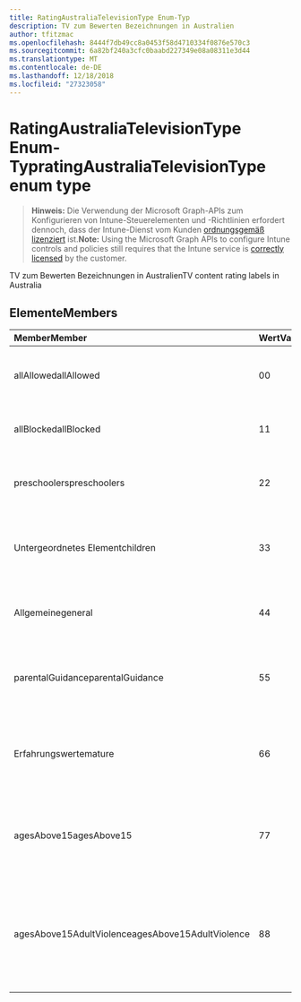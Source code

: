 ```yaml
---
title: RatingAustraliaTelevisionType Enum-Typ
description: TV zum Bewerten Bezeichnungen in Australien
author: tfitzmac
ms.openlocfilehash: 8444f7db49cc8a0453f58d4710334f0876e570c3
ms.sourcegitcommit: 6a82bf240a3cfc0baabd227349e08a08311e3d44
ms.translationtype: MT
ms.contentlocale: de-DE
ms.lasthandoff: 12/18/2018
ms.locfileid: "27323058"
---
```

# <a name="ratingaustraliatelevisiontype-enum-type"></a><span data-ttu-id="74809-103">RatingAustraliaTelevisionType Enum-Typ</span><span class="sxs-lookup"><span data-stu-id="74809-103">ratingAustraliaTelevisionType enum type</span></span>

> <span data-ttu-id="74809-104">**Hinweis:** Die Verwendung der Microsoft Graph-APIs zum Konfigurieren von Intune-Steuerelementen und -Richtlinien erfordert dennoch, dass der Intune-Dienst vom Kunden [ordnungsgemäß lizenziert](https://go.microsoft.com/fwlink/?linkid=839381) ist.</span><span class="sxs-lookup"><span data-stu-id="74809-104">**Note:** Using the Microsoft Graph APIs to configure Intune controls and policies still requires that the Intune service is [correctly licensed](https://go.microsoft.com/fwlink/?linkid=839381) by the customer.</span></span>

<span data-ttu-id="74809-105">TV zum Bewerten Bezeichnungen in Australien</span><span class="sxs-lookup"><span data-stu-id="74809-105">TV content rating labels in Australia</span></span>
## <a name="members"></a><span data-ttu-id="74809-106">Elemente</span><span class="sxs-lookup"><span data-stu-id="74809-106">Members</span></span>
|<span data-ttu-id="74809-107">Member</span><span class="sxs-lookup"><span data-stu-id="74809-107">Member</span></span>|<span data-ttu-id="74809-108">Wert</span><span class="sxs-lookup"><span data-stu-id="74809-108">Value</span></span>|<span data-ttu-id="74809-109">Beschreibung</span><span class="sxs-lookup"><span data-stu-id="74809-109">Description</span></span>|
|:---|:---|:---|
|<span data-ttu-id="74809-110">allAllowed</span><span class="sxs-lookup"><span data-stu-id="74809-110">allAllowed</span></span>|<span data-ttu-id="74809-111">0</span><span class="sxs-lookup"><span data-stu-id="74809-111">0</span></span>|<span data-ttu-id="74809-112">Standardwert, zulassen, dass alle TV Inhalt anzeigt.</span><span class="sxs-lookup"><span data-stu-id="74809-112">Default value, allow all TV shows content</span></span>|
|<span data-ttu-id="74809-113">allBlocked</span><span class="sxs-lookup"><span data-stu-id="74809-113">allBlocked</span></span>|<span data-ttu-id="74809-114">1</span><span class="sxs-lookup"><span data-stu-id="74809-114">1</span></span>|<span data-ttu-id="74809-115">Lassen Sie nicht, dass alle TV Inhalt anzeigt.</span><span class="sxs-lookup"><span data-stu-id="74809-115">Do not allow any TV shows content</span></span>|
|<span data-ttu-id="74809-116">preschoolers</span><span class="sxs-lookup"><span data-stu-id="74809-116">preschoolers</span></span>|<span data-ttu-id="74809-117">2</span><span class="sxs-lookup"><span data-stu-id="74809-117">2</span></span>|<span data-ttu-id="74809-118">Die Klassifizierung P ist für Preschoolers vorgesehen.</span><span class="sxs-lookup"><span data-stu-id="74809-118">The P classification is intended for preschoolers</span></span>|
|<span data-ttu-id="74809-119">Untergeordnetes Element</span><span class="sxs-lookup"><span data-stu-id="74809-119">children</span></span>|<span data-ttu-id="74809-120">3</span><span class="sxs-lookup"><span data-stu-id="74809-120">3</span></span>|<span data-ttu-id="74809-121">Die C-Klassifikation ist für die untergeordneten Elemente unter 14 vorgesehen.</span><span class="sxs-lookup"><span data-stu-id="74809-121">The C classification is intended for children under 14</span></span>|
|<span data-ttu-id="74809-122">Allgemeine</span><span class="sxs-lookup"><span data-stu-id="74809-122">general</span></span>|<span data-ttu-id="74809-123">4</span><span class="sxs-lookup"><span data-stu-id="74809-123">4</span></span>|<span data-ttu-id="74809-124">Die Klassifizierung G eignet sich für alle Jahren</span><span class="sxs-lookup"><span data-stu-id="74809-124">The G classification is suitable for all ages</span></span>|
|<span data-ttu-id="74809-125">parentalGuidance</span><span class="sxs-lookup"><span data-stu-id="74809-125">parentalGuidance</span></span>|<span data-ttu-id="74809-126">5</span><span class="sxs-lookup"><span data-stu-id="74809-126">5</span></span>|<span data-ttu-id="74809-127">Die Bild-Klassifizierung wird für young Viewer empfohlen.</span><span class="sxs-lookup"><span data-stu-id="74809-127">The PG classification is recommended for young viewers</span></span>|
|<span data-ttu-id="74809-128">Erfahrungswerte</span><span class="sxs-lookup"><span data-stu-id="74809-128">mature</span></span>|<span data-ttu-id="74809-129">6</span><span class="sxs-lookup"><span data-stu-id="74809-129">6</span></span>|<span data-ttu-id="74809-130">Die M-Klassifizierung wird für Leser von Berichten über 15 empfohlen.</span><span class="sxs-lookup"><span data-stu-id="74809-130">The M classification is recommended for viewers over 15</span></span>|
|<span data-ttu-id="74809-131">agesAbove15</span><span class="sxs-lookup"><span data-stu-id="74809-131">agesAbove15</span></span>|<span data-ttu-id="74809-132">7</span><span class="sxs-lookup"><span data-stu-id="74809-132">7</span></span>|<span data-ttu-id="74809-133">Die Klassifizierung MA15 + eignet sich nicht für Leser von Berichten unter 15</span><span class="sxs-lookup"><span data-stu-id="74809-133">The MA15+ classification is not suitable for viewers under 15</span></span>|
|<span data-ttu-id="74809-134">agesAbove15AdultViolence</span><span class="sxs-lookup"><span data-stu-id="74809-134">agesAbove15AdultViolence</span></span>|<span data-ttu-id="74809-135">8</span><span class="sxs-lookup"><span data-stu-id="74809-135">8</span></span>|<span data-ttu-id="74809-136">Die Klassifizierung AV15 + eignet sich nicht für Leser von Berichten unter 15, Versender nicht jugendfreier Gewalt-spezifischen</span><span class="sxs-lookup"><span data-stu-id="74809-136">The AV15+ classification is not suitable for viewers under 15, adult violence-specific</span></span>|



